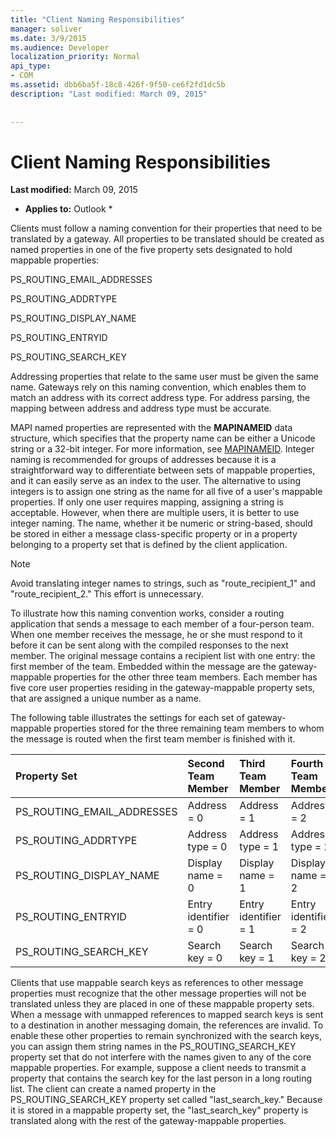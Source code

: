 ```yaml
---
title: "Client Naming Responsibilities"
manager: soliver
ms.date: 3/9/2015
ms.audience: Developer
localization_priority: Normal
api_type:
- COM
ms.assetid: dbb6ba5f-18c8-426f-9f50-ce6f2fd1dc5b
description: "Last modified: March 09, 2015"
 
 
---
```


# Client Naming Responsibilities

 **Last modified:** March 09, 2015 
  
 * **Applies to:** Outlook * 
  
Clients must follow a naming convention for their properties that need to be translated by a gateway. All properties to be translated should be created as named properties in one of the five property sets designated to hold mappable properties:
  
PS_ROUTING_EMAIL_ADDRESSES
  
PS_ROUTING_ADDRTYPE
  
PS_ROUTING_DISPLAY_NAME
  
PS_ROUTING_ENTRYID
  
PS_ROUTING_SEARCH_KEY
  
Addressing properties that relate to the same user must be given the same name. Gateways rely on this naming convention, which enables them to match an address with its correct address type. For address parsing, the mapping between address and address type must be accurate.
  
MAPI named properties are represented with the **MAPINAMEID** data structure, which specifies that the property name can be either a Unicode string or a 32-bit integer. For more information, see [MAPINAMEID](mapinameid.md). Integer naming is recommended for groups of addresses because it is a straightforward way to differentiate between sets of mappable properties, and it can easily serve as an index to the user. The alternative to using integers is to assign one string as the name for all five of a user's mappable properties. If only one user requires mapping, assigning a string is acceptable. However, when there are multiple users, it is better to use integer naming. The name, whether it be numeric or string-based, should be stored in either a message class-specific property or in a property belonging to a property set that is defined by the client application. 
  
> [!NOTE]
> Avoid translating integer names to strings, such as "route_recipient_1" and "route_recipient_2." This effort is unnecessary. 
  
To illustrate how this naming convention works, consider a routing application that sends a message to each member of a four-person team. When one member receives the message, he or she must respond to it before it can be sent along with the compiled responses to the next member. The original message contains a recipient list with one entry: the first member of the team. Embedded within the message are the gateway-mappable properties for the other three team members. Each member has five core user properties residing in the gateway-mappable property sets, that are assigned a unique number as a name. 
  
The following table illustrates the settings for each set of gateway-mappable properties stored for the three remaining team members to whom the message is routed when the first team member is finished with it.
  
|**Property Set**|**Second Team  <br/> Member**|**Third Team  <br/> Member**|**Fourth Team  <br/> Member**|
|:-----|:-----|:-----|:-----|
|PS_ROUTING_EMAIL_ADDRESSES  <br/> |Address = 0  <br/> |Address = 1  <br/> |Address = 2  <br/> |
|PS_ROUTING_ADDRTYPE  <br/> |Address type = 0  <br/> |Address type = 1  <br/> |Address type = 2  <br/> |
|PS_ROUTING_DISPLAY_NAME  <br/> |Display name = 0  <br/> |Display name = 1  <br/> |Display name = 2  <br/> |
|PS_ROUTING_ENTRYID  <br/> |Entry identifier = 0  <br/> |Entry identifier = 1  <br/> |Entry identifier = 2  <br/> |
|PS_ROUTING_SEARCH_KEY  <br/> |Search key = 0  <br/> |Search key = 1  <br/> |Search key = 2  <br/> |
   
Clients that use mappable search keys as references to other message properties must recognize that the other message properties will not be translated unless they are placed in one of these mappable property sets. When a message with unmapped references to mapped search keys is sent to a destination in another messaging domain, the references are invalid. To enable these other properties to remain synchronized with the search keys, you can assign them string names in the PS_ROUTING_SEARCH_KEY property set that do not interfere with the names given to any of the core mappable properties. For example, suppose a client needs to transmit a property that contains the search key for the last person in a long routing list. The client can create a named property in the PS_ROUTING_SEARCH_KEY property set called "last_search_key." Because it is stored in a mappable property set, the "last_search_key" property is translated along with the rest of the gateway-mappable properties.
  

